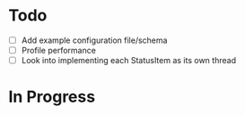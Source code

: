 # Todo

- [ ] Add example configuration file/schema
- [ ] Profile performance
- [ ] Look into implementing each StatusItem as its own thread

# In Progress
